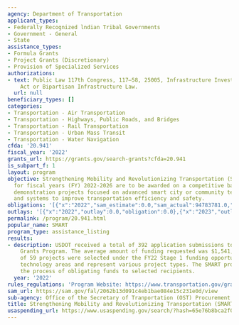 ```yaml
---
agency: Department of Transportation
applicant_types:
- Federally Recognized lndian Tribal Governments
- Government - General
- State
assistance_types:
- Formula Grants
- Project Grants (Discretionary)
- Provision of Specialized Services
authorizations:
- text: Public Law 117th Congress, 117–58, 25005, Infrastructure Investment and Jobs
    Act or Bipartisan Infrastructure Law.
  url: null
beneficiary_types: []
categories:
- Transportation - Air Transportation
- Transportation - Highways, Public Roads, and Bridges
- Transportation - Rail Transportation
- Transportation - Urban Mass Transit
- Transportation - Water Navigation
cfda: '20.941'
fiscal_year: '2022'
grants_url: https://grants.gov/search-grants?cfda=20.941
is_subpart_f: 1
layout: program
objective: Strengthening Mobility and Revolutionizing Transportation (SMART) funds
  for fiscal years (FY) 2022-2026 are to be awarded on a competitive basis to conduct
  demonstration projects focused on advanced smart city or community technologies
  and systems to improve transportation efficiency and safety.
obligations: '[{"x":"2022","sam_estimate":0.0,"sam_actual":94783781.0,"usa_spending_actual":0.0},{"x":"2023","sam_estimate":1000000.0,"sam_actual":0.0,"usa_spending_actual":92783781.0},{"x":"2024","sam_estimate":1000000.0,"sam_actual":0.0,"usa_spending_actual":0.0}]'
outlays: '[{"x":"2022","outlay":0.0,"obligation":0.0},{"x":"2023","outlay":10056557.02,"obligation":92783781.0},{"x":"2024","outlay":0.0,"obligation":0.0}]'
permalink: /program/20.941.html
popular_name: SMART
program_type: assistance_listing
results:
- description: USDOT received a total of 392 application submissions to the FY22 SMART
    Grants Program. The average amount of funding requested was $1,541,154. A total
    of 59 projects were selected under the FY22 Stage 1 funding opportunity cut across
    technology areas and represent various project types. The SMART program is in
    the process of obligating funds to selected recipients.
  year: '2022'
rules_regulations: 'Program Website: https://www.transportation.gov/grants/SMART'
sam_url: https://sam.gov/fal/2062b13d091c4eb1bae084e15c231e0d/view
sub-agency: Office of the Secretary of Tranportation (OST) Procurement Operations
title: Strengthening Mobility and Revolutionizing Transportation (SMART) Grants Program
usaspending_url: https://www.usaspending.gov/search/?hash=65e76b8bca2f01210cfa6ba18b49ff5b
---
```


